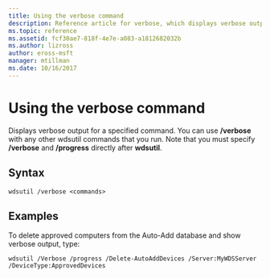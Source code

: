 ```yaml
---
title: Using the verbose command
description: Reference article for verbose, which displays verbose output for a specified command.
ms.topic: reference
ms.assetid: fcf30ae7-818f-4e7e-a083-a1812682032b
ms.author: lizross
author: eross-msft
manager: mtillman
ms.date: 10/16/2017
---
```


# Using the verbose command

Displays verbose output for a specified command. You can use **/verbose** with any other wdsutil commands that you run. Note that you must specify **/verbose** and **/progress** directly after **wdsutil**.

## Syntax

```
wdsutil /verbose <commands>
```

## Examples

To delete approved computers from the Auto-Add database and show verbose output, type:

```
wdsutil /Verbose /progress /Delete-AutoAddDevices /Server:MyWDSServer /DeviceType:ApprovedDevices
```